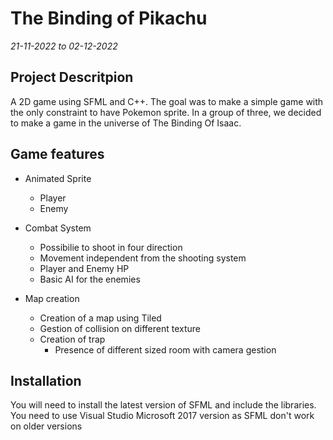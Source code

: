 # The Binding of Pikachu
*21-11-2022 to 02-12-2022*
## Project Descritpion
A 2D game using SFML and C++.
The goal was to make a simple game with the only constraint to have Pokemon sprite.
In a group of three, we decided to make a game in the universe of The Binding Of Isaac.
## Game features

* Animated Sprite
  * Player
  * Enemy

* Combat System
  * Possibilie to shoot in four direction
  * Movement independent from the shooting system
  * Player and Enemy HP
  * Basic AI for the enemies

* Map creation
  * Creation of a map using Tiled
  * Gestion of collision on different texture
  * Creation of trap 
	* Presence of different sized room with camera gestion
## Installation
You will need to install the latest version of SFML and include the libraries. You need to use Visual Studio Microsoft 2017 version as SFML don't work on older versions
